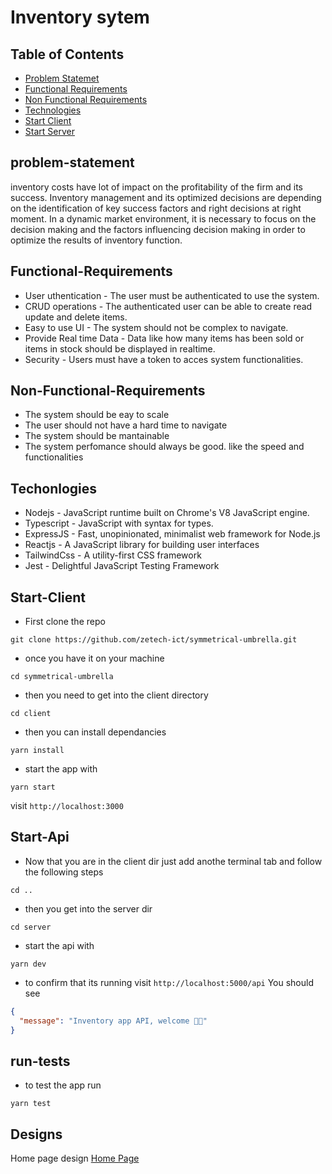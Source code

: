 # Inventory sytem

## Table of Contents

- [Problem Statemet](#problem-statement)
- [Functional Requirements](#Functional-Requirements)
- [Non Functional Requirements](#Non-Functional-Requirements)
- [Technologies](#Techonlogies)
- [Start Client](#Start-Client)
- [Start Server](#Start-Api)

## problem-statement

inventory costs have lot of impact on the profitability of the firm and its success. Inventory management and its optimized decisions are depending on the identification of key success factors and right decisions at right moment. In a dynamic market environment, it is necessary to focus on the decision making and the factors influencing decision making in order to optimize the results of inventory function.

## Functional-Requirements

- User uthentication - The user must be authenticated to use the system.
- CRUD operations - The authenticated user can be able to create read update and delete items.
- Easy to use UI - The system should not be complex to navigate.
- Provide Real time Data - Data like how many items has been sold or items in stock should be displayed in realtime.
- Security - Users must have a token to acces system functionalities.

## Non-Functional-Requirements

- The system should be eay to scale
- The user should not have a hard time to navigate
- The system should be mantainable
- The system perfomance should always be good. like the speed and functionalities

## Techonlogies

- Nodejs - JavaScript runtime built on Chrome's V8 JavaScript engine.
- Typescript - JavaScript with syntax for types.
- ExpressJS - Fast, unopinionated, minimalist web framework for Node.js
- Reactjs - A JavaScript library for building user interfaces
- TailwindCss - A utility-first CSS framework
- Jest - Delightful JavaScript Testing Framework

## Start-Client

- First clone the repo

```
git clone https://github.com/zetech-ict/symmetrical-umbrella.git
```

- once you have it on your machine

```
cd symmetrical-umbrella
```

- then you need to get into the client directory

```
cd client
```

- then you can install dependancies

```
yarn install
```

- start the app with

```
yarn start
```

visit `http://localhost:3000`

## Start-Api

- Now that you are in the client dir just add anothe terminal tab and follow the following steps

```
cd ..
```

- then you get into the server dir

```
cd server
```

- start the api with

```
yarn dev
```

- to confirm that its running visit `http://localhost:5000/api` You should see

```json
{
  "message": "Inventory app API, welcome 👀🙂"
}
```

## run-tests

- to test the app run

```
yarn test
```

## Designs

Home page design
[Home Page](/docs/screenshots/Homepage.png)
